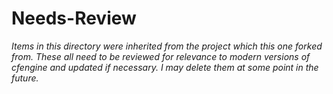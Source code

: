 # Needs-Review

*Items in this directory were inherited from the project which this one forked
from. These all need to be reviewed for relevance to modern versions of cfengine
and updated if necessary. I may delete them at some point in the future.*
